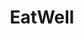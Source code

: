 ---
hackday: 20-london
links:
  code:
  - https://github.com/thisKai/eat-well
  presentation: https://docs.google.com/presentation/d/1eZOTGDbgO58cLK2veGr7LzdvQHhTkO1Z7_GdHnjINp4/edit?usp=sharing
  website: https://thiskai.github.io/eat-well/
summary: App for one-click pic nutritional analysis of meals and data visualisation
team:
- Sahil Shah
- '@DOCTORMAKK'
- Kai Patrick
- Simon Davies
title: EatWell
thumbnail: eatwell.png
---